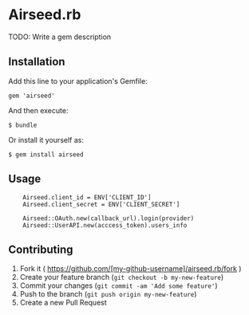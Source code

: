 # Airseed.rb

TODO: Write a gem description

## Installation

Add this line to your application's Gemfile:

    gem 'airseed'

And then execute:

    $ bundle

Or install it yourself as:

    $ gem install airseed

## Usage

		Airseed.client_id = ENV['CLIENT_ID']
		Airseed.client_secret = ENV['CLIENT_SECRET']

		Airseed::OAuth.new(callback_url).login(provider)
		Airseed::UserAPI.new(acccess_token).users_info

## Contributing

1. Fork it ( https://github.com/[my-github-username]/airseed.rb/fork )
2. Create your feature branch (`git checkout -b my-new-feature`)
3. Commit your changes (`git commit -am 'Add some feature'`)
4. Push to the branch (`git push origin my-new-feature`)
5. Create a new Pull Request
